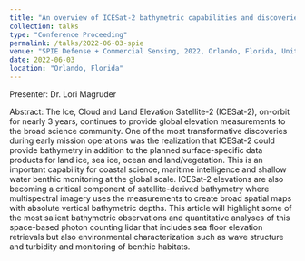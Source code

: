 ```yaml
---
title: "An overview of ICESat-2 bathymetric capabilities and discoveries"
collection: talks
type: "Conference Proceeding"
permalink: /talks/2022-06-03-spie
venue: "SPIE Defense + Commercial Sensing, 2022, Orlando, Florida, United States"
date: 2022-06-03
location: "Orlando, Florida"
---
```


Presenter: Dr. Lori Magruder

Abstract: The Ice, Cloud and Land Elevation Satellite-2 (ICESat-2), on-orbit for nearly 3 years, continues to provide global elevation measurements to the broad science community. One of the most transformative discoveries during early mission operations was the realization that ICESat-2 could provide bathymetry in addition to the planned surface-specific data products for land ice, sea ice, ocean and land/vegetation. This is an important capability for coastal science, maritime intelligence and shallow water benthic monitoring at the global scale. ICESat-2 elevations are also becoming a critical component of satellite-derived bathymetry where multispectral imagery uses the measurements to create broad spatial maps with absolute vertical bathymetric depths. This article will highlight some of the most salient bathymetric observations and quantitative analyses of this space-based photon counting lidar that includes sea floor elevation retrievals but also environmental characterization such as wave structure and turbidity and monitoring of benthic habitats.
